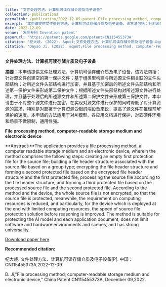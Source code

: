 ```yaml
---
title: "文件处理方法、计算机可读存储介质及电子设备"
collection: publications
permalink: /publication/2022-12-09-patent-File processing method, computer-readable storage medium and electronic device-number-18
excerpt: '本申请提供文件处理方法、计算机可读存储介质及电子设备，该方法包括：针对源文件创建空的第一保护文件；基于组类型构建与所述源文件相关联的文件头部结构；对所述文件头部结构进行加密，并且基于加密后的所述文件头部结构和所述第一保护文件来形成第二保护文件；根据所述文件头部结构对所述源文件进行处理，并且基于处理后的所述源文件和所述第二保护文件来形成第三保护文件。本申请由于不对整个源文件进行加密，在实现对源文件进行保护的同时降低了对计算资源的需求，特别是对部署于计算资源受限的端设备来说，提高了源文件在推理前解保护的速度。本申请的方法适用于对AI模型、各应用文档进行保护，对软硬件环境和场景不做限制，通用性强.'
date: 2022-12-09
venue: '发明专利 Invention patent'
paperurl: 'https://patents.google.com/patent/CN115455373A'
citation: '纪大峣. (2022). &quot;文件处理方法、计算机可读存储介质及电子设备.&quot; <i>专利</i>. CN115455373A.'
citation: 'Dayao Ji. (2022). &quot;File processing method, computer-readable storage medium and electronic device.&quot; <i>China patent</i>. CN115455373A.'
---
```

**文件处理方法、计算机可读存储介质及电子设备**

**摘要**：本申请提供文件处理方法、计算机可读存储介质及电子设备，该方法包括：针对源文件创建空的第一保护文件；基于组类型构建与所述源文件相关联的文件头部结构；对所述文件头部结构进行加密，并且基于加密后的所述文件头部结构和所述第一保护文件来形成第二保护文件；根据所述文件头部结构对所述源文件进行处理，并且基于处理后的所述源文件和所述第二保护文件来形成第三保护文件。本申请由于不对整个源文件进行加密，在实现对源文件进行保护的同时降低了对计算资源的需求，特别是对部署于计算资源受限的端设备来说，提高了源文件在推理前解保护的速度。本申请的方法适用于对AI模型、各应用文档进行保护，对软硬件环境和场景不做限制，通用性强。



**File processing method, computer-readable storage medium and electronic device**

**Abstract:**The application provides a file processing method, a computer readable storage medium and an electronic device, wherein the method comprises the following steps: creating an empty first protection file for the source file; building a file header structure associated with the source file based on a group type; encrypting the file header structure and forming a second protected file based on the encrypted file header structure and the first protected file; processing the source file according to the file header structure, and forming a third protected file based on the processed source file and the second protected file. According to the method and the device, the whole source file is not encrypted, so that the source file is protected, meanwhile, the requirement on computing resources is reduced, and particularly, for the device which is deployed at the end with limited computing resources, the speed of source file protection solution before reasoning is improved. The method is suitable for protecting the AI model and each application document, does not limit software and hardware environments and scenes, and has strong universality. 



[Download paper here](https://patents.google.com/patent/CN115455373A)



**Recommended citation:** 

纪大峣. 文件处理方法、计算机可读存储介质及电子设备[P]. 中国：CN115455373A,2022-12-09.

D. Ji,"File processing method, computer-readable storage medium and electronic device," China Patent CN115455373A, December 09,2022.



